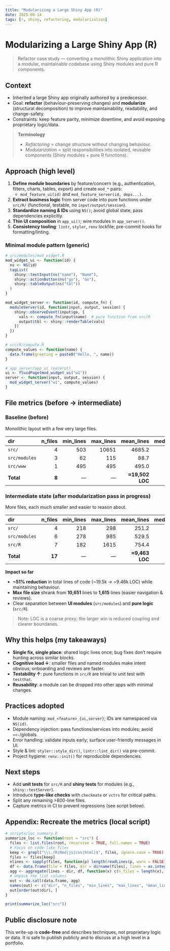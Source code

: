 ```yaml
---
title: "Modularizing a Large Shiny App (R)"
date: 2025-08-14
tags: [r, shiny, refactoring, modularization]
---
```


# Modularizing a Large Shiny App (R)

> Refactor case study — converting a monolithic Shiny application into a modular, maintainable codebase using Shiny modules and pure R components.

## Context
- Inherited a large Shiny app originally authored by a predecessor.
- Goal: **refactor** (behaviour-preserving changes) and **modularize** (structural decomposition) to improve maintainability, readability, and change-safety.
- Constraints: keep feature parity, minimize downtime, and avoid exposing proprietary logic/data.

> **Terminology**
> - *Refactoring* = change structure without changing behaviour.
> - *Modularization* = split responsibilities into isolated, reusable components (Shiny modules + pure R functions).

## Approach (high level)
1. **Define module boundaries** by feature/concern (e.g., authentication, filters, charts, tables, export) and create `mod_*` pairs:
   - `mod_feature_ui(id)` and `mod_feature_server(id, deps...)`.
2. **Extract business logic** from server code into pure functions under `src/R/` (functional, testable, no `input/output/session`).
3. **Standardize naming & IDs** using `NS()`; avoid global state; pass dependencies explicitly.
4. **Thin UI composition** in `app_ui()`; wire modules in `app_server()`.
5. **Consistency tooling**: `lintr`, `styler`, `renv` lockfile; pre-commit hooks for formatting/linting.

### Minimal module pattern (generic)
```r
# src/modules/mod_widget.R
mod_widget_ui <- function(id) {
  ns <- NS(id)
  tagList(
    shiny::textInput(ns("name"), "Name"),
    shiny::actionButton(ns("go"), "Go"),
    shiny::tableOutput(ns("tbl"))
  )
}

mod_widget_server <- function(id, compute_fn) {
  moduleServer(id, function(input, output, session) {
    shiny::observeEvent(input$go, {
      vals <- compute_fn(input$name)  # pure function from src/R
      output$tbl <- shiny::renderTable(vals)
    })
  })
}

# src/R/compute.R
compute_values <- function(name) {
  data.frame(greeting = paste0("Hello, ", name))
}

# app_server/app_ui (excerpt)
ui <- fluidPage(mod_widget_ui("w1"))
server <- function(input, output, session) {
  mod_widget_server("w1", compute_values)
}
```

## File metrics (before → intermediate)

### Baseline (before)
Monolithic layout with a few very large files.

| dir           | n_files | min_lines | max_lines |      mean_lines | median_lines |
|:--------------|--------:|----------:|----------:|----------------:|-------------:|
| `src/`        |       4 |       503 |     10651 |          4685.2 |       3793.5 |
| `src/modules` |       3 |        62 |       115 |            88.7 |         89.0 |
| `src/www`     |       1 |       495 |       495 |           495.0 |        495.0 |
| **Total**     |   **8** |         — |         — | **≈19,502 LOC** |            — |

### Intermediate state (after modularization pass in progress)
More files, each much smaller and easier to reason about.

| dir           | n_files | min_lines | max_lines |     mean_lines | median_lines |
|:--------------|--------:|----------:|----------:|---------------:|-------------:|
| `src/`        |       4 |       218 |       298 |          251.2 |        244.5 |
| `src/modules` |       6 |       278 |       985 |          529.5 |        427.5 |
| `src/R`       |       7 |       182 |      1615 |          754.4 |        612.5 |
| **Total**     |  **17** |         — |         — | **≈9,463 LOC** |            — |

**Impact so far**
- **~51% reduction** in total lines of code (~19.5k → ~9.46k LOC) while maintaining behaviour.
- **Max file size** shrank from **10,651** lines to **1,615** lines (easier navigation & reviews).
- Clear separation between **UI modules** (`src/modules`) and **pure logic** (`src/R`).

> Note: LOC is a coarse proxy; the larger win is reduced coupling and clearer boundaries.

## Why this helps (my takeaways)
- **Single fix, single place**: shared logic lives once; bug fixes don’t require hunting across similar blocks.
- **Cognitive load ↓**: smaller files and named modules make intent obvious; onboarding and reviews are faster.
- **Testability ↑**: pure functions in `src/R` are trivial to unit test with `testthat`.
- **Reusability**: a module can be dropped into other apps with minimal changes.

## Practices adopted
- Module naming: `mod_<feature>_{ui,server}`; IDs are namespaced via `NS(id)`.
- Dependency injection: pass functions/services into modules; avoid `<<-`/globals.
- Error handling: validate inputs early; surface user-friendly messages in UI.
- Style & lint: `styler::style_dir()`, `lintr::lint_dir()` via pre-commit.
- Project hygiene: `renv::init()` for reproducible dependencies.

## Next steps
- Add **unit tests** for `src/R` and **shiny tests** for modules (e.g., `shiny::testServer`).
- Introduce **type-like checks** with `checkmate` or `vctrs` for critical paths.
- Split any remaining >800-line files.
- Capture metrics in CI to prevent regressions (see script below).

## Appendix: Recreate the metrics (local script)
```r
# scripts/loc_summary.R
summarize_loc <- function(root = "src") {
  files <- list.files(root, recursive = TRUE, full.names = TRUE)
  # Focus on code-like files
  keep <- grepl("\\\.(R|Rmd|js|css|html)$", files, ignore.case = TRUE)
  files <- files[keep]
  nlines <- sapply(files, function(p) length(readLines(p, warn = FALSE)))
  df <- data.frame(file = files, dir = dirname(files), lines = as.integer(nlines))
  agg <- aggregate(lines ~ dir, df, function(x) c(n_files = length(x), min = min(x), max = max(x), mean = mean(x), median = median(x)))
  # Unpack the list columns
  out <- do.call(data.frame, agg)
  names(out) <- c("dir", "n_files", "min_lines", "max_lines", "mean_lines", "median_lines")
  out[order(out$dir), ]
}

print(summarize_loc("src"))
```

## Public disclosure note
This write-up is **code-free** and describes techniques, not proprietary logic or data. It is safe to publish publicly and to discuss at a high level in a portfolio.

